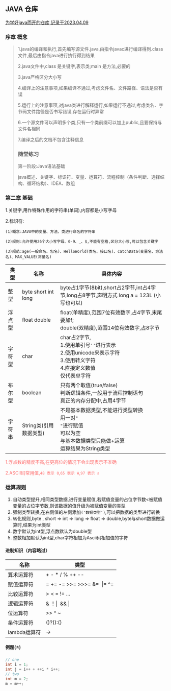 ## JAVA 仓库

<u>为学好java而开的仓库,记录于2023.04.09</u>

### 序章 概念

<blockquote>
<p>1.java的编译和执行,首先编写源文件.java,由指令javac进行编译得到.class文件,最后由指令java进行执行得到结果</p>
<p>2.java文件中,class 是关键字,表示类;main 是方法,必要的</p>
<p>3.java严格区分大小写</p>
<p>4.编译上的注意事项,如果编译不通过,考虑文件名、文件路径、语法是否有误</p>
<p>5.运行上的注意事项,对java类进行解释运行,如果运行不通过,考虑类名、字节码文件路径是否书写错误,存在运行时异常</p>
<p>6.一个源文件可以声明多个类,只有一个类前缀可以加上public,且要保持与文件名相同</p>
<p>7.编译之后的文档不包含注释信息</p>
<h3>随堂练习</h3>
<p>第一阶段:Java语法基础</p>
<p>java概述、关键字、标识符、变量、运算符、流程控制（条件判断、选择结构、循环结构）、IDEA、数组</p>
</blockquote>

### 第二章 基础

<p>1.关键字,用作特殊作用的字符串(单词),内容都是小写字母</p>
<p>2.标识符:</p>
<p><code>(1)概念:JAVA中的变量、方法、类进行命名的字符串</code></p>
<p><code>(2)规则:允许使用26个大小写字母、0-9、_、$,不能有空格,区分大小写,可以包含关键字</code></p>
<p><code>(3)规范:age(一般命名、包名)、HelloWorld(类名、接口名)、catchData(变量名、方法名)、MAX_VALUE(常量名)</code></p>

| 类型  | 名称                  | 具体内容                                                                                          |
| --- | ------------------- | --------------------------------------------------------------------------------------------- |
| 整型  | byte short int long | byte占1字节(8bit),short占2字节,int占4字节,long占8字节,声明方式 long a = 123L (小写也可以)                          |
| 浮点型 | float double        | float(单精度),范围7位有效数字,占4字节,末尾要加f;<br>double(双精度),范围14位有效数字,占8字节                                 |
| 字符型 | char                | char占2字节,<br>1.使用单引号<code>''</code>进行表示<br>2.使用unicode来表示字符<br>3.使用转义字符<br>4.直接定义数值<br>仅代表单字符 |
| 布尔型 | boolean             | 只有两个取值(true/false)<br>判断逻辑条件,一般用于流程控制语句<br>真正的内存分配中,占用4字节                                     |
| 字符串 | String类(引用数据类型)     | 不是基本数据类型,不能进行类型转换<br>用一对<code>" "</code>进行赋值<br>可以为空<br>与基本数据类型只能做+运算<br>运算结果为String类型        |

<p style="color:#ff6f6f">1.浮点数的精度不高,在更高位的情况下会出现表示不准确</p>
<p style="color:#ff6f6f">2.ASCII码常用值,<code>48 表示 0</code>,<code>65 表示 A</code>,<code>97 表示 a</code></p>
<h3>运算规则</h3>
<ol>
    <li>自动类型提升,相同类型数据,进行变量赋值,若赋值变量的占位字节数<被赋值变量的占位字节数,则该数据的值升级为被赋值变量的类型</li>
    <li>强制类型转换,在右侧值的左侧添加<code>('数据类型')</code>,可以把数据的类型进行转换</li>
    <li>转化规则,byte , short => int => long => float => double,byte与short数据做运算时,结果为int类型</li>
    <li>数字默认为int型,浮点数默认为double型</li>
    <li>整数相加默认为int型,char字符相加为Ascii码相加值的字符</li>
</ol>

#### 进制知识（内容略过）

| 名称        | 类型                          |
| --------- | --------------------------- |
| 算术运算符     | + - * / % ++ --             |
| 赋值运算符     | = += -= >>= >>>= &=  \|= ^= |
| 比较运算符     | > < = != ...                |
| 逻辑运算符     | & ！\|  && \||               |
| 位运算符      | >> ^ ~                      |
| 条件运算符     | ()?():()                    |
| lambda运算符 | ->                          |

#### 例题(:star:)

```java
// one 
int i = 1;
int j = i++ + ++i * i++;
// two
int m = 2;
m = m++;
```

[提示]:自增运算符(x++),先创建一个临时空间放入当前值,再将本身自增,最后赋值.